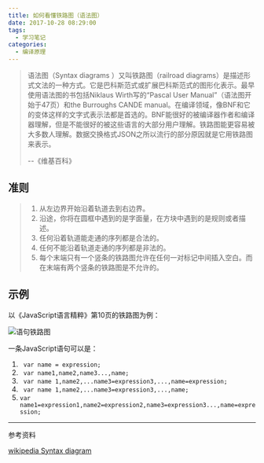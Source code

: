 ```yaml
---
title: 如何看懂铁路图（语法图）
date: 2017-10-28 08:29:00
tags:
  - 学习笔记
categories: 
  - 编译原理
---
```


> 语法图（Syntax diagrams ）又叫铁路图（railroad diagrams）是描述形式文法的一种方式。它是巴科斯范式或扩展巴科斯范式的图形化表示。最早使用语法图的书包括Niklaus Wirth写的“Pascal User Manual”（语法图开始于47页）和the Burroughs CANDE manual。在编译领域，像BNF和它的变体这样的文字式表示法都是首选的。BNF能很好的被编译器作者和编译器理解，但是不能很好的被这些语言的大部分用户理解。铁路图能更容易被大多数人理解。数据交换格式JSON之所以流行的部分原因就是它用铁路图来表示。 
>
> --《维基百科》

<!-- more -->



## 准则

> 1. 从左边界开始沿着轨道去到右边界。
> 2. 沿途，你将在圆框中遇到的是字面量，在方块中遇到的是规则或者描述。
> 3. 任何沿着轨道能走通的序列都是合法的。
> 4. 任何不能沿着轨道走通的序列都是非法的。
> 5. 每个末端只有一个竖条的铁路图允许在任何一对标记中间插入空白。而在末端有两个竖条的铁路图是不允许的。

## 示例

以《JavaScript语言精粹》第10页的铁路图为例：

![语句铁路图](2017-11-05_statements.jpg)

一条JavaScript语句可以是：

1. `` var name = expression;``
2. `` var name1,name2,name3...,name;``
3. `` var name 1,name2,...name3=expression3,...,name=expression;``
4. `` var name 1,name2,...name3=expression3,...,name;``
5. ``var name1=expression1,name2=expression2,name3=expression3...,name=expression;``


---

参考资料

[wikipedia Syntax diagram](https://en.wikipedia.org/wiki/Syntax_diagram)






